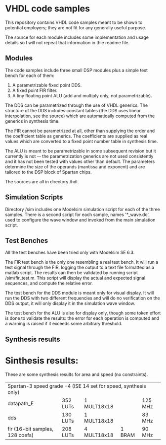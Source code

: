 VHDL code samples
=================

This repository contains VHDL code samples meant to be shown to potential 
employers; they are not fit for any generally useful purpose.

The source for each module includes some implementation and usage details so 
I will not repeat that information in thie readme file.


Modules
-------

The code samples include three small DSP modules plus a simple test bench for 
each of them:

1. A parametrizable fixed point DDS.
2. A fixed point FIR filter.
3. A tiny floating point ALU (add and multiply only, not parametrizable).


The DDS can be parametrized through the use of VHDL generics. The structure of 
the DDS includes constant tables (the DDS uses linear interpolation, see the 
source) which are automatically computed from the generics in synthesis time.

The FIR cannot be parametrized at all, other than supplying the order and the
coefficient table as generics. The coefficients are supplied as real values 
which are converted to a fixed point number table in synthesis time.

The ALU is meant to be parametrizable in some subsequent revision but it 
currently is not -- the parametrization generics are not used consistently and
it has not been tested with values other than default. The parameters determine
the size of the operands (mantissa and exponent) and are tailored to the DSP
block of Spartan chips. 

The sources are all in directory /hdl.


Simulation Scripts
-------------------

Directory /sim includes one Modelsim simulation script for each of the three 
samples. There is a second script for each sample, names '*_wave.do', used to 
configure the wave window and invoked from the main simulation script.



Test Benches
------------


All the test benches have been tried only with Modelsim SE 6.3.


The FIR test bench is the only one resembling a real test bench. It will run 
a test signal through the FIR, logging the output to a text file formatted as 
a matlab script. The results can then be validated by running script 
/sim/fir_test.m. 
This script will display the actual and expected signal sequences, and compute
the relative error.


The test bench for the DDS module is meant only for visual display. It will 
run the DDS with two different frequencies and will do no verification on
the DDS output, it will only display it in the simulation wave window.


The test bench for the ALU is also for display only, though some token effort 
is done to validate the results: the error for each operation is computed and 
a warning is raised if it exceeds some arbitrary threshold.

Synthesis results
-----------------



Sinthesis results:
==================

These are some synthesis results for area and speed (no constraints).


<table>
    <tr>
        <td colspan='5'>
        Spartan-3 speed grade -4 (ISE 14 set for speed, synthesis only)
        </td>
    <tr>
        <td>datapath_E</td>
        <td>352 LUTs</td>
        <td>1 MULT18x18</td>
        <td></td>
        <td>125 MHz</td>
    </tr>
    <tr>
        <td>dds</td>
        <td>130 LUTs</td>
        <td>1 MULT18x18</td>
        <td></td>
        <td>83 MHz</td>
    </tr>
    <tr>
        <td>fir (16-bit samples, 128 coefs)</td>
        <td>208 LUTs</td>
        <td>4 MULT18x18</td>
        <td>1 BRAM</td>
        <td>90 MHz</td>
    </tr>
</table>










